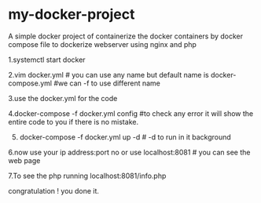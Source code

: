 # my-docker-project
A simple docker project of containerize the docker containers by docker compose file to dockerize webserver using nginx and php

1.systemctl start docker

2.vim docker.yml
      # you can use any name but default name is docker-compose.yml 
      #we can -f to use different name
      
3.use the docker.yml for the code

4.docker-compose -f docker.yml config    #to check any error  it will show the entire code to you if there is no mistake.

5. docker-compose -f  docker.yml up -d   # -d to run in it background

6.now use your ip address:port no  or use localhost:8081    # you can see the web page

7.To see the php running  localhost:8081/info.php

 congratulation ! you done it.
